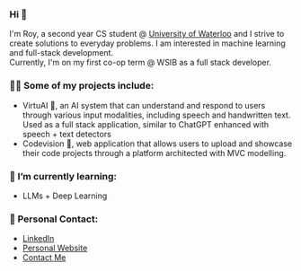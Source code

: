 ### Hi 👋

I'm Roy, a second year CS student @ [University of Waterloo](https://uwaterloo.ca/about/) and I strive to create solutions to everyday problems. I am interested in machine learning and full-stack development. <br>
Currently, I'm on my first co-op term @ WSIB as a full stack developer.

### 🧑‍💻 Some of my projects include:
- VirtuAI 🤖, an AI system that can understand and respond to users through various input modalities, including speech and handwritten text. Used as a full stack application, similar to ChatGPT enhanced with speech + text detectors
- Codevision 👾, web application that allows users to upload and showcase their code projects through a platform architected with MVC modelling.

### 🌱 I’m currently learning:
- LLMs + Deep Learning

### 💌 Personal Contact: 
- [LinkedIn](https://www.linkedin.com/in/roychon)
- [Personal Website](https://roychon.github.io)
- [Contact Me](mailto:rchon@uwaterloo.ca)
